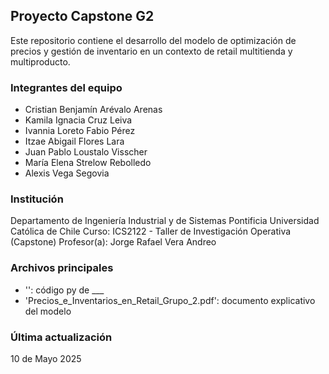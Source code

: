 ## Proyecto Capstone G2

Este repositorio contiene el desarrollo del modelo de optimización de precios y gestión de inventario en un contexto de retail multitienda y multiproducto. 

### Integrantes del equipo

- Cristian Benjamín Arévalo Arenas  
- Kamila Ignacia Cruz Leiva  
- Ivannia Loreto Fabio Pérez  
- Itzae Abigail Flores Lara  
- Juan Pablo Loustalo Visscher  
- María Elena Strelow Rebolledo  
- Alexis Vega Segovia

### Institución

Departamento de Ingeniería Industrial y de Sistemas
Pontificia Universidad Católica de Chile
Curso: ICS2122 - Taller de Investigación Operativa (Capstone)
Profesor(a): Jorge Rafael Vera Andreo

### Archivos principales

- '': código py de ___
- 'Precios_e_Inventarios_en_Retail_Grupo_2.pdf': documento explicativo del modelo

### Última actualización

10 de Mayo 2025
